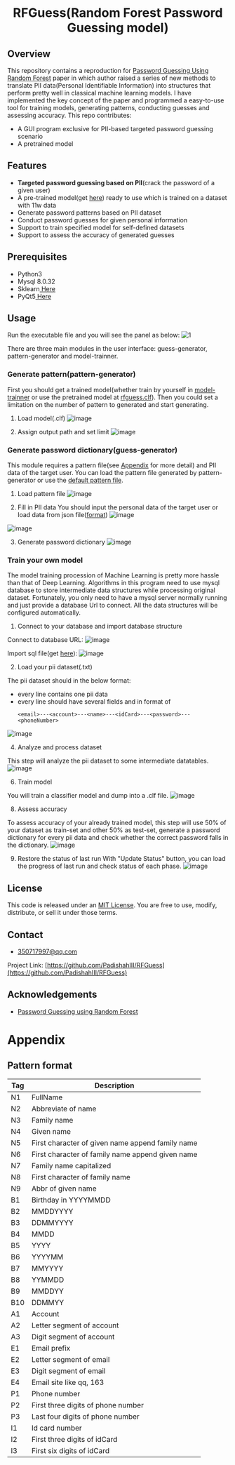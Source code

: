 <div align='center'>

<h1>RFGuess(Random Forest Password Guessing model)</h1>



</div>

## Overview
This repository contains a reproduction for [Password Guessing Using Random Forest](https://www.usenix.org/conference/usenixsecurity23/presentation/wang-ding-password-guessing) paper in which author raised a series of new methods to translate PII data(Personal Identifiable Information) into structures that perform pretty well in classical machine learning models.
I have implemented the key concept of the paper and programmed a easy-to-use tool for training models, generating patterns, conducting guesses and assessing accuracy. This repo contributes:
- A GUI program exclusive for PII-based targeted password guessing scenario
- A pretrained model



## Features
- **Targeted password guessing based on PII**(crack the password of a given user)
- A pre-trained model(get [here](https://github.com/PadishahIII/RFGuess/releases/download/executable/model.clf)) ready to use which is trained on a dataset with 11w data
- Generate password patterns based on PII dataset
- Conduct password guesses for given personal information
- Support to train specified model for self-defined datasets
- Support to assess the accuracy of generated guesses


[//]: # (## Getting Started)

## Prerequisites

- Python3
- Mysql 8.0.32
- Sklearn<a href="https://scikit-learn.org/stable/install.html"> Here</a>
- PyQt5<a href="https://pypi.org/project/PyQt5/"> Here</a>


## Usage

Run the executable file and you will see the panel as below:
![1](https://github.com/PadishahIII/RFGuess/assets/83501709/5ab925d2-548f-4e91-90c5-aff86008f9e9)



There are three main modules in the user interface: guess-generator, pattern-generator and model-trainner. 

### Generate pattern(pattern-generator)
First you should get a trained model(whether train by yourself in [model-trainner](#train-your-own-model) or use the pretrained model at [rfguess.clf](https://github.com/PadishahIII/RFGuess/releases/download/executable/model.clf)).
Then you could set a limitation on the number of pattern to generated and start generating.

1. Load model(.clf)
![image](https://github.com/PadishahIII/RFGuess/assets/83501709/34a03037-64b5-43fe-90e0-8d359828575b)


2. Assign output path and set limit
![image](https://github.com/PadishahIII/RFGuess/assets/83501709/c228481a-09f3-4127-b4c0-ba1eff076c29)



### Generate password dictionary(guess-generator)
This module requires a pattern file(see [Appendix](#appendix) for more detail) and PII data of the target user. You can load the pattern file generated by pattern-generator or use the [default pattern file](https://github.com/PadishahIII/RFGuess/releases/download/executable/patterns.txt).

1. Load pattern file
![image](https://github.com/PadishahIII/RFGuess/assets/83501709/e3efb8a3-053a-4403-bca5-555a5b62f388)


2. Fill in PII data
You should input the personal data of the target user or load data from json file([format](https://github.com/PadishahIII/RFGuess/blob/executable/pii.json))
![image](https://github.com/PadishahIII/RFGuess/assets/83501709/4ce60737-9e2c-40ef-abb0-922c70bb6fa8)

![image](https://github.com/PadishahIII/RFGuess/assets/83501709/23ea89e6-2af5-4738-8f45-cf94015b2883)


3. Generate password dictionary
![image](https://github.com/PadishahIII/RFGuess/assets/83501709/caa52831-d2ec-4e54-97ac-2237bac19c51)



### Train your own model
The model training procession of Machine Learning is pretty more hassle than that of Deep Learning. Algorithms in this program need to use mysql database to store intermediate data structures while processing original dataset. Fortunately, you only need to have a mysql server normally running and just provide a database Url to connect. All the data structures will be configured automatically.


1. Connect to your database and import database structure
   
Connect to database URL:
![image](https://github.com/PadishahIII/RFGuess/assets/83501709/d412fadc-2b48-4750-b761-42c5a54b3288)

Import sql file(get [here](https://github.com/PadishahIII/RFGuess/blob/executable/database_structure.sql)):
![image](https://github.com/PadishahIII/RFGuess/assets/83501709/7cfdbd98-4a3e-4513-80f8-8e76cbf2677e)

2. Load your pii dataset(.txt)
   
The pii dataset should in the below format:
  - every line contains one pii data
  - every line should have several fields and in format of
      ```
    <email>---<account>---<name>---<idCard>---<password>---<phoneNumber>
      ```
![image](https://github.com/PadishahIII/RFGuess/assets/83501709/3a81945e-a2ec-42ff-b1b7-3a01deb9527d)


4. Analyze and process dataset
   
This step will analyze the pii dataset to some intermediate datatables.
![image](https://github.com/PadishahIII/RFGuess/assets/83501709/c73d864d-55d6-43f0-bceb-204978e3bb07)


6. Train model
   
You will train a classifier model and dump into a .clf file.
![image](https://github.com/PadishahIII/RFGuess/assets/83501709/06925559-485f-4908-802a-746311ac1f55)


8. Assess accuracy
   
To assess accuracy of your already trained model, this step will use 50% of your dataset as train-set and other 50% as test-set, generate a password dictionary for every pii data and check whether the correct password falls in the dictionary.
![image](https://github.com/PadishahIII/RFGuess/assets/83501709/7f634c62-bfc9-438f-b2e8-57fd8272062c)


9. Restore the status of last run
With "Update Status" button, you can load the progress of last run and check status of each phase.
![image](https://github.com/PadishahIII/RFGuess/assets/83501709/eca7e301-30a6-4866-9b82-ef8d2227f70e)



## License

This code is released under an [MIT License](https://github.com/PadishahIII/RFGuess/blob/master/LICENSE). You are free to use, modify, distribute, or sell it under those terms.


## Contact

- 350717997@qq.com
  

Project Link: [https://github.com/PadishahIII/RFGuess](https://github.com/PadishahIII/RFGuess)

## Acknowledgements

- [Password Guessing using Random Forest](https://www.usenix.org/conference/usenixsecurity23/presentation/wang-ding-password-guessing)

# Appendix
## Pattern format
| Tag | Description                                      |
|-----|--------------------------------------------------|
| N1  | FullName                                         |
| N2  | Abbreviate of name                               |
| N3  | Family name                                      |
| N4  | Given name                                       |
| N5  | First character of given name append family name |
| N6  | First character of family name append given name |
| N7  | Family name capitalized                          |
| N8  | First character of family name                   |
| N9  | Abbr of given name                               |
| B1  | Birthday in YYYYMMDD                             |
| B2  | MMDDYYYY                                         |
| B3  | DDMMYYYY                                         |
| B4  | MMDD                                             |
| B5  | YYYY                                             |
| B6  | YYYYMM                                           |
| B7  | MMYYYY                                           |
| B8  | YYMMDD                                           |
| B9  | MMDDYY                                           |
| B10 | DDMMYY                                           |
| A1  | Account                                          |
| A2  | Letter segment of account                        |
| A3  | Digit segment of account                         |
| E1  | Email prefix                                     |
| E2  | Letter segment of email                          |
| E3  | Digit segment of email                           |
| E4  | Email site like qq, 163                          |
| P1  | Phone number                                     |
| P2  | First three digits of phone number               |
| P3  | Last four digits of phone number                 |
| I1  | Id card number                                   |
| I2  | First three digits of idCard                     |
| I3  | First six digits of idCard                       |


